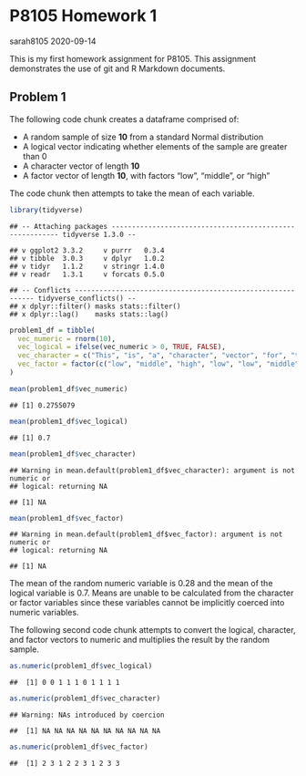 P8105 Homework 1
================
sarah8105
2020-09-14

This is my first homework assignment for P8105. This assignment
demonstrates the use of git and R Markdown documents.

## Problem 1

The following code chunk creates a dataframe comprised of:

  - A random sample of size **10** from a standard Normal distribution
  - A logical vector indicating whether elements of the sample are
    greater than 0
  - A character vector of length **10**
  - A factor vector of length **10**, with factors “low”, “middle”, or
    “high”

The code chunk then attempts to take the mean of each variable.

``` r
library(tidyverse)
```

    ## -- Attaching packages --------------------------------------------------------- tidyverse 1.3.0 --

    ## v ggplot2 3.3.2     v purrr   0.3.4
    ## v tibble  3.0.3     v dplyr   1.0.2
    ## v tidyr   1.1.2     v stringr 1.4.0
    ## v readr   1.3.1     v forcats 0.5.0

    ## -- Conflicts ------------------------------------------------------------ tidyverse_conflicts() --
    ## x dplyr::filter() masks stats::filter()
    ## x dplyr::lag()    masks stats::lag()

``` r
problem1_df = tibble(
  vec_numeric = rnorm(10),
  vec_logical = ifelse(vec_numeric > 0, TRUE, FALSE),
  vec_character = c("This", "is", "a", "character", "vector", "for", "the", "first", "homework", "problem"),
  vec_factor = factor(c("low", "middle", "high", "low", "low", "middle", "high", "low", "middle", "middle"))
)

mean(problem1_df$vec_numeric)
```

    ## [1] 0.2755079

``` r
mean(problem1_df$vec_logical)
```

    ## [1] 0.7

``` r
mean(problem1_df$vec_character)
```

    ## Warning in mean.default(problem1_df$vec_character): argument is not numeric or
    ## logical: returning NA

    ## [1] NA

``` r
mean(problem1_df$vec_factor)
```

    ## Warning in mean.default(problem1_df$vec_factor): argument is not numeric or
    ## logical: returning NA

    ## [1] NA

The mean of the random numeric variable is 0.28 and the mean of the
logical variable is 0.7. Means are unable to be calculated from the
character or factor variables since these variables cannot be implicitly
coerced into numeric variables.

The following second code chunk attempts to convert the logical,
character, and factor vectors to numeric and multiplies the result by
the random sample.

``` r
as.numeric(problem1_df$vec_logical)
```

    ##  [1] 0 0 1 1 1 0 1 1 1 1

``` r
as.numeric(problem1_df$vec_character)
```

    ## Warning: NAs introduced by coercion

    ##  [1] NA NA NA NA NA NA NA NA NA NA

``` r
as.numeric(problem1_df$vec_factor)
```

    ##  [1] 2 3 1 2 2 3 1 2 3 3
